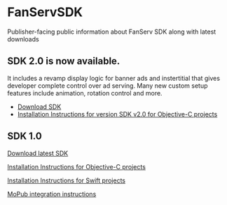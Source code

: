 # FanServSDK
Publisher-facing public information about FanServ SDK along with latest downloads

## SDK 2.0 is now available.

It includes a revamp display logic for banner ads and instertitial that gives developer complete control over ad serving. Many new custom setup features include animation, rotation control and more.

* [Download SDK](https://github.com/fanserv/FanServSDK/blob/master/FanServerFramework_v2_0_beta.zip?raw=true)
* [Installation Instructions for version SDK v2.0 for Objective-C projects](https://github.com/fanserv/FanServSDK/wiki/Installation-instructions-for-beta)

## SDK 1.0

[Download latest SDK](https://github.com/fanserv/FanServSDK/blob/master/FanServerFramework_v1_1.zip?raw=true)

[Installation Instructions for Objective-C projects](https://github.com/fanserv/FanServSDK/wiki/installation)

[Installation Instructions for Swift projects](https://github.com/fanserv/FanServSDK/wiki/Installation-Swift)

[MoPub integration instructions](https://github.com/fanserv/FanServSDK/wiki/MoPub-integration-instructions)
